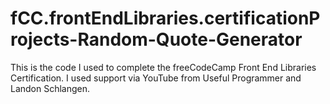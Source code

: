 # fCC.frontEndLibraries.certificationProjects-Random-Quote-Generator
This is the code I used to complete the freeCodeCamp Front End Libraries Certification.  I used support via YouTube from Useful Programmer and Landon Schlangen.
